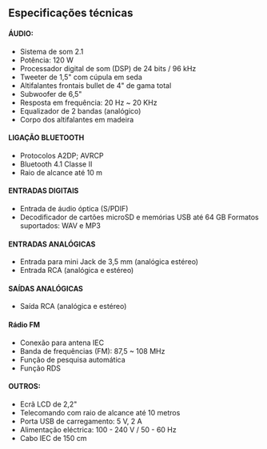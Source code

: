 ## Especificações técnicas

#### ÁUDIO:
- Sistema de som 2.1
- Potência: 120 W 
- Processador digital de som (DSP) de 24 bits / 96 kHz
- Tweeter de 1,5" com cúpula em seda
- Altifalantes frontais bullet de 4" de gama total
- Subwoofer de 6,5"
- Resposta em frequência: 20 Hz ~ 20 KHz
- Equalizador de 2 bandas (analógico)
- Corpo dos altifalantes em madeira

#### LIGAÇÃO BLUETOOTH
- Protocolos A2DP; AVRCP
- Bluetooth 4.1 Classe II 
- Raio de alcance até 10 m

#### ENTRADAS DIGITAIS
- Entrada de áudio óptica (S/PDIF)
- Decodificador de cartões microSD e memórias USB até 64 GB Formatos suportados: WAV e MP3

#### ENTRADAS ANALÓGICAS
- Entrada para mini Jack de 3,5 mm (analógica estéreo)
- Entrada RCA (analógica e estéreo) 

#### SAÍDAS ANALÓGICAS
- Saída RCA (analógica e estéreo)

#### Rádio FM
- Conexão para antena IEC
- Banda de frequências (FM): 87,5 ~ 108 MHz
- Função de pesquisa automática
- Função RDS

#### OUTROS:
- Ecrã LCD de 2,2"
- Telecomando com raio de alcance até 10 metros
- Porta USB de carregamento: 5 V, 2 A
- Alimentação eléctrica: 100 - 240 V / 50 - 60 Hz
- Cabo IEC de 150 cm
